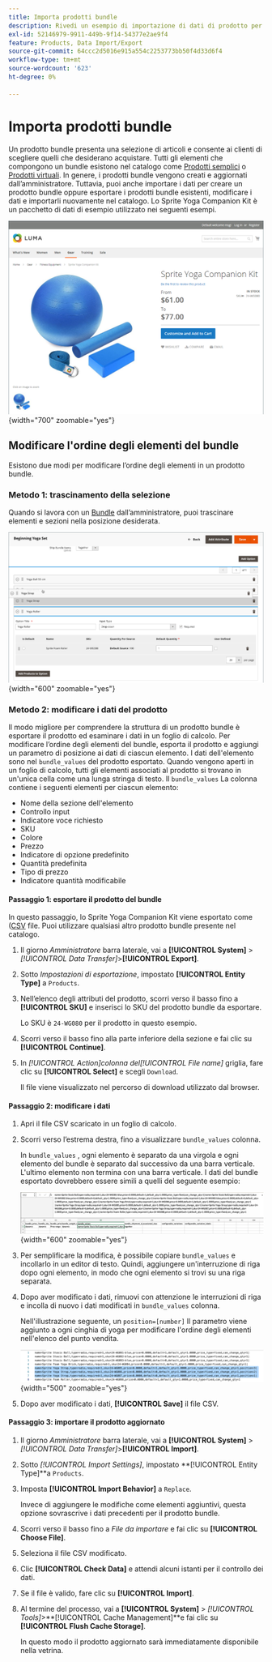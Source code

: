 ```yaml
---
title: Importa prodotti bundle
description: Rivedi un esempio di importazione di dati di prodotto per un prodotto bundle.
exl-id: 52146979-9911-449b-9f14-54377e2ae9f4
feature: Products, Data Import/Export
source-git-commit: 64ccc2d5016e915a554c2253773bb50f4d33d6f4
workflow-type: tm+mt
source-wordcount: '623'
ht-degree: 0%

---
```


# Importa prodotti bundle

Un prodotto bundle presenta una selezione di articoli e consente ai clienti di scegliere quelli che desiderano acquistare. Tutti gli elementi che compongono un bundle esistono nel catalogo come [Prodotti semplici](../catalog/product-create-simple.md) o [Prodotti virtuali](../catalog/product-create-virtual.md). In genere, i prodotti bundle vengono creati e aggiornati dall’amministratore. Tuttavia, puoi anche importare i dati per creare un prodotto bundle oppure esportare i prodotti bundle esistenti, modificare i dati e importarli nuovamente nel catalogo. Lo Sprite Yoga Companion Kit è un pacchetto di dati di esempio utilizzato nei seguenti esempi.

![Prodotto bundle](../catalog/assets/product-bundle.png){width="700" zoomable="yes"}

## Modificare l&#39;ordine degli elementi del bundle

Esistono due modi per modificare l’ordine degli elementi in un prodotto bundle.

### Metodo 1: trascinamento della selezione

Quando si lavora con un [Bundle](../catalog/product-create-bundle.md) dall’amministratore, puoi trascinare elementi e sezioni nella posizione desiderata.

![Elementi bundle](../catalog/assets/product-bundle-items-move.png){width="600" zoomable="yes"}

### Metodo 2: modificare i dati del prodotto

Il modo migliore per comprendere la struttura di un prodotto bundle è esportare il prodotto ed esaminare i dati in un foglio di calcolo. Per modificare l’ordine degli elementi del bundle, esporta il prodotto e aggiungi un parametro di posizione ai dati di ciascun elemento. I dati dell&#39;elemento sono nel `bundle_values` del prodotto esportato. Quando vengono aperti in un foglio di calcolo, tutti gli elementi associati al prodotto si trovano in un&#39;unica cella come una lunga stringa di testo. Il `bundle_values` La colonna contiene i seguenti elementi per ciascun elemento:

- Nome della sezione dell&#39;elemento
- Controllo input
- Indicatore voce richiesto
- SKU
- Colore
- Prezzo
- Indicatore di opzione predefinito
- Quantità predefinita
- Tipo di prezzo
- Indicatore quantità modificabile

#### Passaggio 1: esportare il prodotto del bundle

In questo passaggio, lo Sprite Yoga Companion Kit viene esportato come ([CSV](data-csv.md) file. Puoi utilizzare qualsiasi altro prodotto bundle presente nel catalogo.

1. Il giorno _Amministratore_ barra laterale, vai a **[!UICONTROL System]** > _[!UICONTROL Data Transfer]_>**[!UICONTROL Export]**.

1. Sotto _Impostazioni di esportazione_, impostato **[!UICONTROL Entity Type]** a `Products`.

1. Nell’elenco degli attributi del prodotto, scorri verso il basso fino a **[!UICONTROL SKU]** e inserisci lo SKU del prodotto bundle da esportare.

   Lo SKU è `24-WG080` per il prodotto in questo esempio.

1. Scorri verso il basso fino alla parte inferiore della sezione e fai clic su **[!UICONTROL Continue]**.

1. In _[!UICONTROL Action]_colonna del_[!UICONTROL File name]_ griglia, fare clic su **[!UICONTROL Select]** e scegli `Download`.

   Il file viene visualizzato nel percorso di download utilizzato dal browser.

#### Passaggio 2: modificare i dati

1. Apri il file CSV scaricato in un foglio di calcolo.

1. Scorri verso l’estrema destra, fino a visualizzare `bundle_values` colonna.

   In `bundle_values` , ogni elemento è separato da una virgola e ogni elemento del bundle è separato dal successivo da una barra verticale. L&#39;ultimo elemento non termina con una barra verticale. I dati del bundle esportato dovrebbero essere simili a quelli del seguente esempio:

   ![Valori bundle](./assets/product-bundle-values-export-data.png){width="600" zoomable="yes"}

1. Per semplificare la modifica, è possibile copiare `bundle_values` e incollarlo in un editor di testo. Quindi, aggiungere un&#39;interruzione di riga dopo ogni elemento, in modo che ogni elemento si trovi su una riga separata.

1. Dopo aver modificato i dati, rimuovi con attenzione le interruzioni di riga e incolla di nuovo i dati modificati in `bundle_values` colonna.

   Nell&#39;illustrazione seguente, un `position=[number]` Il parametro viene aggiunto a ogni cinghia di yoga per modificare l&#39;ordine degli elementi nell&#39;elenco del punto vendita.

   ![Parametro di posizione](./assets/product-bundle-values-position-parameter.png){width="500" zoomable="yes"}

1. Dopo aver modificato i dati, **[!UICONTROL Save]** il file CSV.

#### Passaggio 3: importare il prodotto aggiornato

1. Il giorno _Amministratore_ barra laterale, vai a **[!UICONTROL System]** > _[!UICONTROL Data Transfer]_>**[!UICONTROL Import]**.

1. Sotto _[!UICONTROL Import Settings]_, impostato **[!UICONTROL Entity Type]**a `Products`.

1. Imposta **[!UICONTROL Import Behavior]** a `Replace`.

   Invece di aggiungere le modifiche come elementi aggiuntivi, questa opzione sovrascrive i dati precedenti per il prodotto bundle.

1. Scorri verso il basso fino a _File da importare_ e fai clic su **[!UICONTROL Choose File]**.

1. Seleziona il file CSV modificato.

1. Clic **[!UICONTROL Check Data]** e attendi alcuni istanti per il controllo dei dati.

1. Se il file è valido, fare clic su **[!UICONTROL Import]**.

1. Al termine del processo, vai a **[!UICONTROL System]** > _[!UICONTROL Tools]_>**[!UICONTROL Cache Management]**e fai clic su **[!UICONTROL Flush Cache Storage]**.

   In questo modo il prodotto aggiornato sarà immediatamente disponibile nella vetrina.
